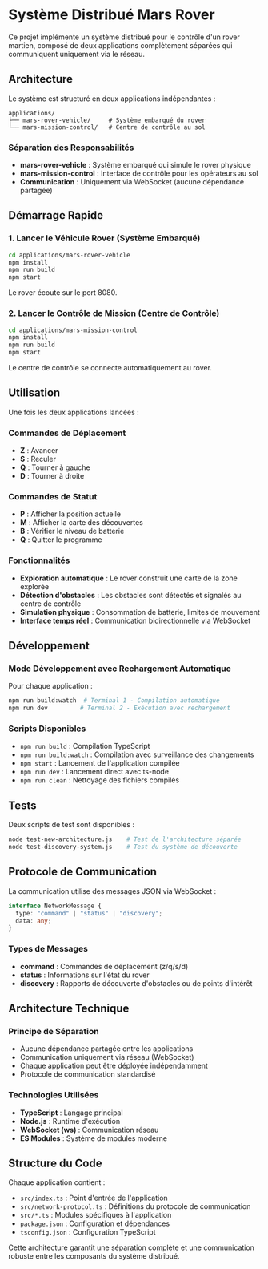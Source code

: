 # Système Distribué Mars Rover

Ce projet implémente un système distribué pour le contrôle d'un rover martien, composé de deux applications complètement séparées qui communiquent uniquement via le réseau.

## Architecture

Le système est structuré en deux applications indépendantes :

```
applications/
├── mars-rover-vehicle/     # Système embarqué du rover
└── mars-mission-control/   # Centre de contrôle au sol
```

### Séparation des Responsabilités

- **mars-rover-vehicle** : Système embarqué qui simule le rover physique
- **mars-mission-control** : Interface de contrôle pour les opérateurs au sol
- **Communication** : Uniquement via WebSocket (aucune dépendance partagée)

## Démarrage Rapide

### 1. Lancer le Véhicule Rover (Système Embarqué)

```bash
cd applications/mars-rover-vehicle
npm install
npm run build
npm start
```

Le rover écoute sur le port 8080.

### 2. Lancer le Contrôle de Mission (Centre de Contrôle)

```bash
cd applications/mars-mission-control
npm install
npm run build
npm start
```

Le centre de contrôle se connecte automatiquement au rover.

## Utilisation

Une fois les deux applications lancées :

### Commandes de Déplacement

- **Z** : Avancer
- **S** : Reculer
- **Q** : Tourner à gauche
- **D** : Tourner à droite

### Commandes de Statut

- **P** : Afficher la position actuelle
- **M** : Afficher la carte des découvertes
- **B** : Vérifier le niveau de batterie
- **Q** : Quitter le programme

### Fonctionnalités

- **Exploration automatique** : Le rover construit une carte de la zone explorée
- **Détection d'obstacles** : Les obstacles sont détectés et signalés au centre de contrôle
- **Simulation physique** : Consommation de batterie, limites de mouvement
- **Interface temps réel** : Communication bidirectionnelle via WebSocket

## Développement

### Mode Développement avec Rechargement Automatique

Pour chaque application :

```bash
npm run build:watch  # Terminal 1 - Compilation automatique
npm run dev         # Terminal 2 - Exécution avec rechargement
```

### Scripts Disponibles

- `npm run build` : Compilation TypeScript
- `npm run build:watch` : Compilation avec surveillance des changements
- `npm start` : Lancement de l'application compilée
- `npm run dev` : Lancement direct avec ts-node
- `npm run clean` : Nettoyage des fichiers compilés

## Tests

Deux scripts de test sont disponibles :

```bash
node test-new-architecture.js    # Test de l'architecture séparée
node test-discovery-system.js    # Test du système de découverte
```

## Protocole de Communication

La communication utilise des messages JSON via WebSocket :

```typescript
interface NetworkMessage {
  type: "command" | "status" | "discovery";
  data: any;
}
```

### Types de Messages

- **command** : Commandes de déplacement (z/q/s/d)
- **status** : Informations sur l'état du rover
- **discovery** : Rapports de découverte d'obstacles ou de points d'intérêt

## Architecture Technique

### Principe de Séparation

- Aucune dépendance partagée entre les applications
- Communication uniquement via réseau (WebSocket)
- Chaque application peut être déployée indépendamment
- Protocole de communication standardisé

### Technologies Utilisées

- **TypeScript** : Langage principal
- **Node.js** : Runtime d'exécution
- **WebSocket (ws)** : Communication réseau
- **ES Modules** : Système de modules moderne

## Structure du Code

Chaque application contient :

- `src/index.ts` : Point d'entrée de l'application
- `src/network-protocol.ts` : Définitions du protocole de communication
- `src/*.ts` : Modules spécifiques à l'application
- `package.json` : Configuration et dépendances
- `tsconfig.json` : Configuration TypeScript

Cette architecture garantit une séparation complète et une communication robuste entre les composants du système distribué.
